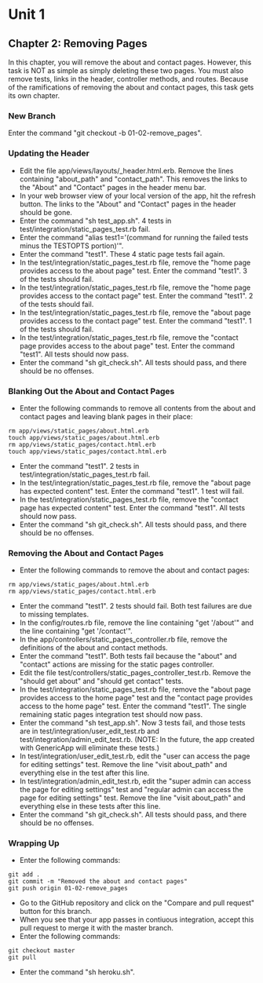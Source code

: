 # Unit 1
## Chapter 2: Removing Pages

In this chapter, you will remove the about and contact pages.  However, this task is NOT as simple as simply deleting these two pages.  You must also remove tests, links in the header, controller methods, and routes.  Because of the ramifications of removing the about and contact pages, this task gets its own chapter.

### New Branch
Enter the command "git checkout -b 01-02-remove_pages".

### Updating the Header
* Edit the file app/views/layouts/_header.html.erb.  Remove the lines containing "about_path" and "contact_path".  This removes the links to the "About" and "Contact" pages in the header menu bar.
* In your web browser view of your local version of the app, hit the refresh button.  The links to the "About" and "Contact" pages in the header should be gone.
* Enter the command "sh test_app.sh".  4 tests in test/integration/static_pages_test.rb fail.
* Enter the command "alias test1='(command for running the failed tests minus the TESTOPTS portion)'".
* Enter the command "test1".  These 4 static page tests fail again.
* In the test/integration/static_pages_test.rb file, remove the "home page provides access to the about page" test.  Enter the command "test1".  3 of the tests should fail.
* In the test/integration/static_pages_test.rb file, remove the "home page provides access to the contact page" test.  Enter the command "test1".  2 of the tests should fail.
* In the test/integration/static_pages_test.rb file, remove the "about page provides access to the contact page" test.  Enter the command "test1".  1 of the tests should fail.
* In the test/integration/static_pages_test.rb file, remove the "contact page provides access to the about page" test.  Enter the command "test1".  All tests should now pass.
* Enter the command "sh git_check.sh".  All tests should pass, and there should be no offenses.

### Blanking Out the About and Contact Pages
* Enter the following commands to remove all contents from the about and contact pages and leaving blank pages in their place:
```
rm app/views/static_pages/about.html.erb
touch app/views/static_pages/about.html.erb
rm app/views/static_pages/contact.html.erb
touch app/views/static_pages/contact.html.erb
```
* Enter the command "test1".  2 tests in test/integration/static_pages_test.rb fail.
* In the test/integration/static_pages_test.rb file, remove the "about page has expected content" test. Enter the command "test1".  1 test will fail.
* In the test/integration/static_pages_test.rb file, remove the "contact page has expected content" test.  Enter the command "test1".  All tests should now pass.
* Enter the command "sh git_check.sh".  All tests should pass, and there should be no offenses.

### Removing the About and Contact Pages
* Enter the following commands to remove the about and contact pages:
```
rm app/views/static_pages/about.html.erb
rm app/views/static_pages/contact.html.erb
```
* Enter the command "test1".  2 tests should fail.  Both test failures are due to missing templates.
* In the config/routes.rb file, remove the line containing "get '/about'" and the line containing "get '/contact'".
* In the app/controllers/static_pages_controller.rb file, remove the definitions of the about and contact methods.
* Enter the command "test1".  Both tests fail because the "about" and "contact" actions are missing for the static pages controller.
* Edit the file test/controllers/static_pages_controller_test.rb.  Remove the "should get about" and "should get contact" tests.
* In the test/integration/static_pages_test.rb file, remove the "about page provides access to the home page" test and the "contact page provides access to the home page" test.  Enter the command "test1".  The single remaining static pages integration test should now pass.
* Enter the command "sh test_app.sh".  Now 3 tests fail, and those tests are in test/integration/user_edit_test.rb and test/integration/admin_edit_test.rb.  (NOTE: In the future, the app created with GenericApp will eliminate these tests.)
* In test/integration/user_edit_test.rb, edit the "user can access the page for editing settings" test.  Remove the line "visit about_path" and everything else in the test after this line.
* In test/integration/admin_edit_test.rb, edit the "super admin can access the page for editing settings" test and "regular admin can access the page for editing settings" test.  Remove the line "visit about_path" and everything else in these tests after this line.
* Enter the command "sh git_check.sh".  All tests should pass, and there should be no offenses.

### Wrapping Up
* Enter the following commands:
```
git add .
git commit -m "Removed the about and contact pages"
git push origin 01-02-remove_pages
```
* Go to the GitHub repository and click on the "Compare and pull request" button for this branch.
* When you see that your app passes in contiuous integration, accept this pull request to merge it with the master branch.
* Enter the following commands:
```
git checkout master
git pull
```
* Enter the command "sh heroku.sh".
